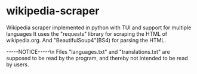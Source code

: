 # wikipedia-scraper
Wikipedia scraper implemented in python with TUI and support for multiple languages
It uses the "requests" library for scraping the HTML of wikipedia.org. And "BeautifulSoup4"(BS4) for parsing the HTML.

-----NOTICE-----\n
Files "languages.txt" and "translations.txt" are supposed to be read by the program, and thereby not intended to be read by users.
